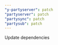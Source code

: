 ```yaml
---
"y-partyserver": patch
"partyserver": patch
"partysync": patch
"partysub": patch
---
```


Update dependencies

